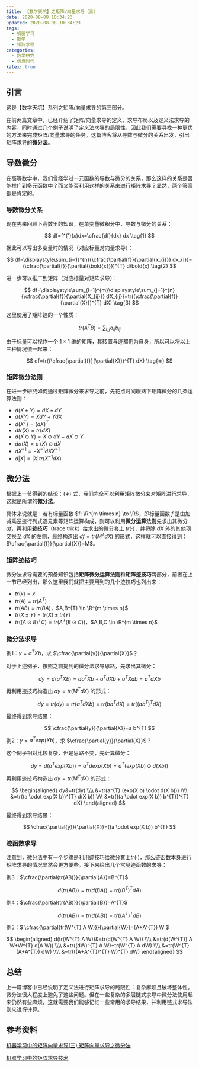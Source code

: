 ```yaml
---
title: 【数学天坑】之矩阵/向量求导（三）
date: 2020-08-08 10:34:23
updated: 2020-08-08 10:34:23
tags:
  - 机器学习
  - 数学
  - 矩阵求导
categories:
  - 数学研究
  - 信息时代
katex: true
---
```


## 引言

这是【数学天坑】系列之矩阵/向量求导的第三部分。

在前两篇文章中，已经介绍了矩阵/向量求导的定义、求导布局以及定义法求导的内容，同时通过几个例子说明了定义法求导的局限性，因此我们需要寻找一种更优的方法来完成矩阵/向量求导的任务。这篇博客将从导数与微分的关系出发，引出矩阵求导的**微分法**。

<!-- more -->

## 导数微分

在高等数学中，我们曾经学过一元函数的导数与微分的关系，那么这样的关系是否能推广到多元函数中？而又能否利用这样的关系来进行矩阵求导？显然，两个答案都是肯定的。

### 导数微分关系

现在先来回顾下高数里的知识，在单变量微积分中，导数与微分的关系：

$$ df=f^{'}(x)dx=\cfrac{df}{dx} dx \tag{1} $$

据此可以写出多变量时的情况（对应标量对向量求导）：

$$ df=\displaystyle\sum_{i=1}^{n}{\cfrac{\partial{f}}{\partial{x_{i}}} dx_{i}}=(\cfrac{\partial{f}}{\partial{\bold{x}}})^{T} d\bold{x} \tag{2} $$

进一步可以推广到矩阵（对应标量对矩阵求导）：

$$ df=\displaystyle\sum_{i=1}^{m}\displaystyle\sum_{j=1}^{n}{\cfrac{\partial{f}}{\partial{X_{ij}}} dX_{ij}}=tr((\cfrac{\partial{f}}{\partial{X}})^{T} dX) \tag{3} $$

这里使用了矩阵迹的一个性质：

$$ tr(A^{T} B)=\displaystyle\sum_{i,j}{a_{ij} b_{ij}} $$

由于标量可以视作一个 $1 \times 1$ 维的矩阵，其转置与迹都仍为自身，所以可以将以上三种情况统一起来：

$$ df=tr((\cfrac{\partial{f}}{\partial{X}})^{T} dX) \tag{∗} $$

### 矩阵微分法则

在进一步研究如何通过矩阵微分来求导之前，先花点时间眼熟下矩阵微分的几条运算法则：

- $d(X \pm Y)=dX \pm dY$
- $d(X Y)=X dY+Y dX$
- $d(X^{T})=(dX)^{T}$
- $dtr(X)=tr(dX)$
- $d(X \odot Y)=X \odot dY+dX \odot Y$
- $d\sigma(X)=\sigma^{'}(X) \odot dX$
- $dX^{-1}=-X^{-1} dX X^{-1}$
- $d|X|=|X| tr(X^{-1} dX)$

## 微分法

根据上一节得到的结论：$(∗)$ 式，我们完全可以利用矩阵微分来对矩阵进行求导，这就是所谓的**微分法**。

具体来说就是：若有标量函数 $f: \R^{m \times n} \to \R$，即标量函数 $f$ 是由加减乘逆迹行列式逐元素等矩阵运算构成，则可以利用**微分运算法则**先求出其微分 $df$，再利用**迹技巧**（trace trick）给求出的微分套上 $tr(\cdot)$，并将除 $dX$ 外的其他项交换至 $dX$ 的左侧，最终构造出 $df=tr(M^{T} dX)$ 的形式，这样就可以直接得到：$\cfrac{\partial{f}}{\partial{X}}=M$。

### 矩阵迹技巧

微分法求导需要的预备知识包括**矩阵微分运算法则**和**矩阵迹技巧**两部分，前者在上一节已经列出，那么这里我们就把主要用到的几个迹技巧也列出来：

- $tr(x)=x$
- $tr(A)=tr(A^{T})$
- $tr(AB)=tr(BA)$，$A,B^{T} \in \R^{m \times n}$
- $tr(X \pm Y)=tr(X) \pm tr(Y)$
- $tr((A \odot B)^{T} C)=tr(A^{T} (B \odot C))$，$A,B,C \in \R^{m \times n}$

### 微分法求导

例1：$y=a^{T} X b$，求 $\cfrac{\partial{y}}{\partial{X}}$？

对于上述例子，按照之前提到的微分法求导思路，先求出其微分：

$$ dy=d(a^{T} X b)=da^{T} X b+a^{T} dX b+a^{T} X db=a^{T} dX b $$

再利用迹技巧构造出 $dy=tr(M^{T} dX)$ 的形式：

$$ dy=tr(dy)=tr(a^{T} dX b)=tr(b a^{T} dX)=tr((a b^{T})^{T} dX) $$

最终得到求导结果：

$$ \cfrac{\partial{y}}{\partial{X}}=a b^{T} $$

例2：$y=a^{T} exp(X b)$，求 $\cfrac{\partial{y}}{\partial{X}}$？

这个例子相对比较复杂，但是思路不变，先计算微分：

$$ dy=d(a^{T} exp(X b))=a^{T} dexp(X b)=a^{T} (exp(X b) \odot d(X b)) $$

再利用迹技巧构造出 $dy=tr(M^{T} dX)$ 的形式：

$$ \begin{aligned} dy&=tr(dy) \\\\ &=tr(a^{T} (exp(X b) \odot d(X b))) \\\\ &=tr((a \odot exp(X b))^{T} d(X b)) \\\\ &=tr(((a \odot exp(X b)) b^{T})^{T} dX) \end{aligned} $$

最终得到求导结果：

$$ \cfrac{\partial{y}}{\partial{X}}=((a \odot exp(X b)) b^{T} $$

### 迹函数求导

注意到，微分法中有一个步骤是利用迹技巧给微分套上$tr(\cdot)$，那么迹函数本身进行矩阵求导的情况显然会更方便些。接下来给出几个常见迹函数的求导：

例3：$\cfrac{\partial{tr(AB)}}{\partial{A}}=B^{T}$

$$ d(tr(AB))=tr(d(BA))=tr((B^{T})^{T} dA) $$

例4：$\cfrac{\partial{tr(AB)}}{\partial{B}}=A^{T}$

$$ d(tr(AB))=tr(d(AB))=tr((A^{T})^{T} dB) $$

例5：$ \cfrac{\partial{tr(W^{T} A W)}}{\partial{W}}=(A+A^{T}) W $

$$ \begin{aligned} d(tr(W^{T} A W))&=tr(d(W^{T} A W)) \\\\ &=tr(d(W^{T}) A W+W^{T} d(A W)) \\\\ &=tr((dW)^{T} A W)+tr(W^{T} A dW) \\\\ &=tr(W^{T} (A+A^{T}) dW) \\\\ &=tr(((A+A^{T})^{T} W)^{T} dW) \end{aligned} $$

## 总结

上一篇博客中已经说明了定义法进行矩阵求导的局限性：复杂麻烦且破坏整体性。微分法很大程度上避免了这些问题。但在一些复杂的多层链式求导中微分法使用起来仍然有些麻烦，这就需要我们能够记忆一些常用的求导结果，并利用链式求导法则来进行计算。

## 参考资料

[机器学习中的矩阵向量求导(三) 矩阵向量求导之微分法](https://www.cnblogs.com/pinard/p/10791506.html)

[机器学习中的矩阵求导技术](https://zhuanlan.zhihu.com/p/46908990)

<!-- Q.E.D. -->
